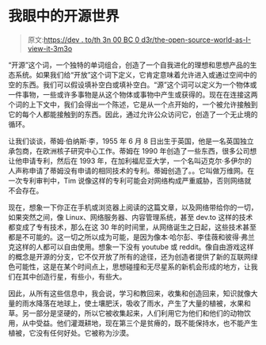 # 我眼中的开源世界

> 原文:[https://dev . to/th 3n 00 BC 0 d3r/the-open-source-world-as-I-view-it-3m3o](https://dev.to/th3n00bc0d3r/the-open-source-world-as-i-view-it-3m3o)

“开源”这个词，一个独特的单词组合，创造了一个自我进化的理想和思想产品的生态系统。如果我们给“开放”这个词下定义，它肯定意味着允许进入或通过空间中的空的东西。我们可以假设填补空白或填补空白。“源”这个词可以定义为一个物体或一件事物，一些或许多事物是从这个物体或事物中产生或获得的。现在在连接这两个词的上下文中，我们会得出一个陈述，它是从一个点开始的，一个被允许接触到它的每个人都能接触到的东西。因此，通过允许公众访问它，创造了一个无止境的循环。

让我们谈谈，蒂姆·伯纳斯·李，1955 年 6 月 8 日出生于英国，他是一名英国独立承包商，在欧洲核子研究中心工作。蒂姆在 1990 年创造了一些东西，很多公司想让他申请专利，然后在 1993 年，在加利福尼亚大学，一个名叫迈克尔·多伊尔的人声称申请了蒂姆没有申请的相同技术的专利。蒂姆创造了。。它叫做万维网。在一次专利审判中，Tim 说像这样的专利可能会对网络构成严重威胁，否则网络就不会存在。

现在，想象一下你正在手机或浏览器上阅读的这篇文章，以及网络带给你的一切，如果突然之间，像 Linux、网络服务器、内容管理系统，甚至 dev.to 这样的技术都变成了专有技术，那么在这 30 年的时间里，从网络诞生之日起，这些技术甚至都是不可能的。这一切之所以成为可能，是因为像本·哈尔彭、李佳薇和彼得·弗兰克这样的人都可以自由使用。想象一下没有 youtube 或 reddit。像自由游戏这样的概念是开源的分支，它不仅开放了所有的途径，还为创造者提供了新的互联网绿色可能性，这是在某个时间点上，思想碰撞和无尽星系的新机会形成的地方，让我们在其中创造行星，有些小，有些大。

因此，从所有这些信息中，我会说，学习和教回来，收集和创造回来，知识就像大量的雨水降落在地球上，使土壤肥沃，吸收了雨水，产生了大量的植被，水果和草。另一部分是坚硬的，所以它被收集起来，人们利用它为他们和他们的动物饮用，从中受益。他们灌溉耕地，现在第三个是贫瘠的，既不能保持水，也不能产生植被，它没有任何好处。它被称为沙漠。
